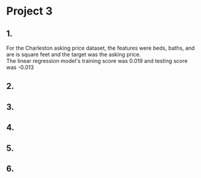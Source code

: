 # Project 3

## 1. 
For the Charleston asking price dataset, the features were beds, baths, and are is square feet and the target was the asking price.  
The linear regression model's training score was 0.019 and testing score was -0.013

## 2.
## 3.
## 4.
## 5.
## 6.
